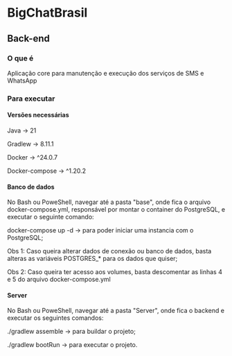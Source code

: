 
# BigChatBrasil
## Back-end
### O que é 
Aplicação core para manutenção e execução dos serviços de SMS e WhatsApp

### Para executar
#### Versões necessárias
Java -> 21

Gradlew -> 8.11.1

Docker -> ^24.0.7

Docker-compose -> ^1.20.2

#### Banco de dados
No Bash ou PoweShell, navegar até a pasta "base", onde fica o arquivo docker-compose.yml, responsável por montar o container do PostgreSQL,
e executar o seguinte comando:

docker-compose up -d -> para poder iniciar uma instancia com o PostgreSQL;

Obs 1: Caso queira alterar dados de conexão ou banco de dados, basta alteras as variáveis POSTGRES_* para os dados que quiser;

Obs 2: Caso queira ter acesso aos volumes, basta descomentar as linhas 4 e 5 do arquivo docker-compose.yml

#### Server 
No Bash ou PoweShell, navegar até a pasta "Server", onde fica o backend e executar os seguintes comandos:

./gradlew assemble -> para buildar o projeto;

./gradlew bootRun -> para executar o projeto.

